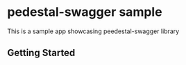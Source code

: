 # pedestal-swagger sample

This is a sample app showcasing peedestal-swagger library

## Getting Started
